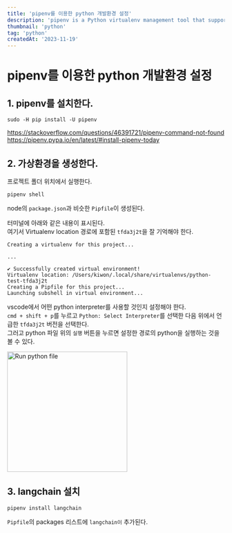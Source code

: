 ```yaml
---
title: 'pipenv를 이용한 python 개발환경 설정'
description: 'pipenv is a Python virtualenv management tool that supports a multitude of systems and nicely bridges the gaps between pip, python and virtualenv.'
thumbnail: 'python'
tag: 'python'
createdAt: '2023-11-19'
---
```


# pipenv를 이용한 python 개발환경 설정

## 1. pipenv를 설치한다.

```
sudo -H pip install -U pipenv
```

https://stackoverflow.com/questions/46391721/pipenv-command-not-found
https://pipenv.pypa.io/en/latest/#install-pipenv-today

## 2. 가상환경을 생성한다.

프로젝트 폴더 위치에서 실행한다.

```
pipenv shell
```

node의 `package.json`과 비슷한 `Pipfile`이 생성된다.

터미널에 아래와 같은 내용이 표시된다.\
여기서 Virtualenv location 경로에 포함된 `tfda3j2t`을 잘 기억해야 한다.

```
Creating a virtualenv for this project...

...

✔ Successfully created virtual environment!
Virtualenv location: /Users/kiwon/.local/share/virtualenvs/python-test-tfda3j2t
Creating a Pipfile for this project...
Launching subshell in virtual environment...
```

vscode에서 어떤 python interpreter를 사용할 것인지 설정해야 한다.\
`cmd + shift + p`를 누르고 `Python: Select Interpreter`를 선택한 다음 위에서 언급한 `tfda3j2t` 버전을 선택한다.\
그러고 python 파일 위의 `실행` 버튼을 누르면 설정한 경로의 python을 실행하는 것을 볼 수 있다.

<img alt="Run python file" src="/images/blog/python-pipenv/run-python-file.webp" width="278">

## 3. langchain 설치

```
pipenv install langchain
```

`Pipfile`의 packages 리스트에 `langchain이` 추가된다.
